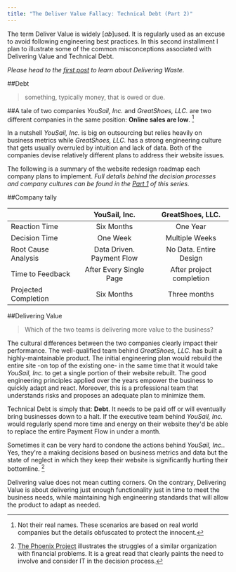 ```yaml
---
title: "The Deliver Value Fallacy: Technical Debt (Part 2)"
---
```


The term Deliver Value is widely [*ab*]used. It is regularly used as an excuse to avoid following engineering best practices. In this second installment I plan to illustrate some of the common misconceptions associated with Delivering Value and Technical Debt.

*Please head to the [first post](https://tddapps.com/2016/01/26/The-Deliver-Value-Fallacy/?source=part2) to learn about Delivering Waste.*

##Debt
> something, typically money, that is owed or due.

##A tale of two companies
*YouSail, Inc.* and *GreatShoes, LLC.* are two different companies in the same position: **Online sales are low**. [^fake_names]

In a nutshell *YouSail, Inc.* is big on outsourcing but relies heavily on business metrics while *GreatShoes, LLC.* has a strong engineering culture that gets usually overruled by intuition and lack of data. Both of the companies devise relatively different plans to address their website issues.

The following is a summary of the website redesign roadmap each company plans to implement. *Full details behind the decision processes and company cultures can be found in the [Part 1](https://tddapps.com/2016/01/26/The-Deliver-Value-Fallacy/?source=part2) of this series.*

##Company tally


|                           | YouSail, Inc.                   | GreatShoes, LLC.             |
|---------------------------|:-------------------------------:|:----------------------------:|
| Reaction Time             | Six Months                      | One Year                     |
| Decision Time             | One Week                        | Multiple Weeks               |
| Root Cause Analysis       | Data Driven. Payment Flow       | No Data. Entire Design       |
| Time to Feedback          | After Every Single Page         | After project completion     |
| Projected Completion      | Six Months                      | Three months                 |

##Delivering Value

> Which of the two teams is delivering more value to the business?

The cultural differences between the two companies clearly impact their performance. The well-qualified team behind *GreatShoes, LLC.* has built a highly-maintainable product. The initial engineering plan would rebuild the entire site -on top of the existing one- in the same time that it would take *YouSail, Inc.* to get a single portion of their website rebuilt. The good engineering principles applied over the years empower the business to quickly adapt and react. Moreover, this is a professional team that understands risks and proposes an adequate plan to minimize them.

Technical Debt is simply that: **Debt**. It needs to be paid off or will eventually bring businesses down to a halt. If the executive team behind *YouSail, Inc.* would regularly spend more time and energy on their website they'd be able to replace the entire Payment Flow in under a month.

Sometimes it can be very hard to condone the actions behind *YouSail, Inc.*. Yes, they're a making decisions based on business metrics and data but the state of neglect in which they keep their website is significantly hurting their bottomline. [^phoenix_project]

Delivering value does not mean cutting corners. On the contrary, Delivering Value is about delivering just enough functionality just in time to meet the business needs, while maintaining high engineering standards that will allow the product to adapt as needed.


[^the_lean_startup]: In his book [The Lean Startup](http://amzn.to/1KaRSBC), [Eric Ries](https://twitter.com/ericries) details the need for lean development practices in startups as well as in well-established companies.

[^phoenix_project]: [The Phoenix Project](http://www.amazon.com/The-Phoenix-Project-Helping-Business/dp/0988262592?tag=capr04-20) illustrates the struggles of a similar organization  with financial problems. It is a great read that clearly paints the need to involve and consider IT in the decision process.	

[^fake_names]: Not their real names. These scenarios are based on real world companies but the details obfuscated to protect the innocent.
